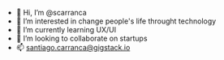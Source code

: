 - 👋 Hi, I’m @scarranca
- 👀 I’m interested in change people's life throught technology
- 🌱 I’m currently learning UX/UI
- 💞️ I’m looking to collaborate on startups
- 📫 santiago.carranca@gigstack.io

<!---
scarranca/scarranca is a ✨ special ✨ repository because its `README.md` (this file) appears on your GitHub profile.
You can click the Preview link to take a look at your changes.
--->
